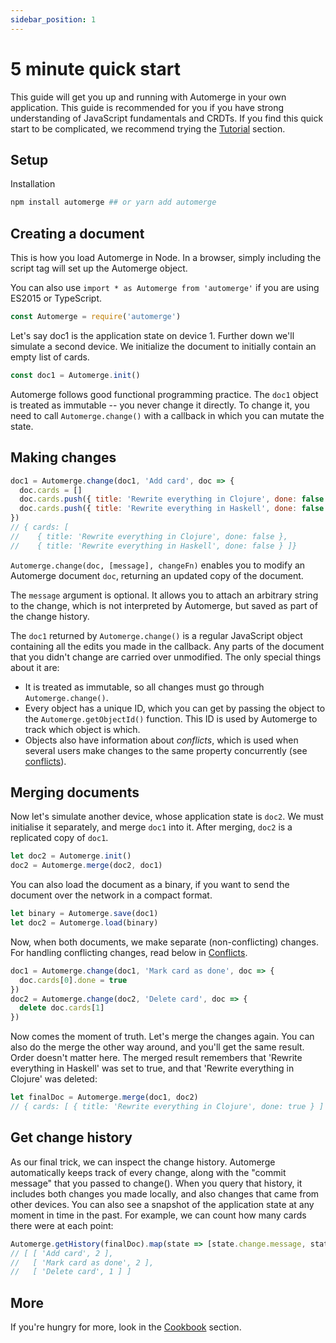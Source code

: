 ```yaml
---
sidebar_position: 1
---
```


# 5 minute quick start

This guide will get you up and running with Automerge in your own application. This guide is recommended for you if you have strong understanding of JavaScript fundamentals and CRDTs. If you find this quick start to be complicated, we recommend trying the [Tutorial](/docs/tutorial/introduction) section.


## Setup

Installation

```bash
npm install automerge ## or yarn add automerge
```


## Creating a document

This is how you load Automerge in Node. In a browser, simply including the
script tag will set up the Automerge object.

You can also use `import * as Automerge from 'automerge'` if you are using ES2015 or TypeScript.

```js
const Automerge = require('automerge')
```

Let's say doc1 is the application state on device 1. Further down we'll simulate a second device. We initialize the document to initially contain an empty list of cards.

```js
const doc1 = Automerge.init()
```

Automerge follows good functional programming practice. The `doc1` object is treated as immutable -- you  never change it directly. To change it, you need to call `Automerge.change()` with a callback in which you can mutate the state. 


## Making changes

```js
doc1 = Automerge.change(doc1, 'Add card', doc => {
  doc.cards = []
  doc.cards.push({ title: 'Rewrite everything in Clojure', done: false })
  doc.cards.push({ title: 'Rewrite everything in Haskell', done: false })
})
// { cards: [
//    { title: 'Rewrite everything in Clojure', done: false },
//    { title: 'Rewrite everything in Haskell', done: false } ]}
```

`Automerge.change(doc, [message], changeFn)` enables you to modify an Automerge document `doc`,
returning an updated copy of the document.

The `message` argument is optional. It allows you to attach an arbitrary string to the change, which is not interpreted by Automerge, but saved as part of the change history.

The `doc1` returned by `Automerge.change()` is a regular JavaScript object containing all the
edits you made in the callback. Any parts of the document that you didn't change are carried over
unmodified. The only special things about it are:

  - It is treated as immutable, so all changes must go through `Automerge.change()`.
  - Every object has a unique ID, which you can get by passing the object to the
    `Automerge.getObjectId()` function. This ID is used by Automerge to track which object is which.
  - Objects also have information about _conflicts_, which is used when several users make changes to
    the same property concurrently (see [conflicts](cookbook/conflicts)). 

## Merging documents

Now let's simulate another device, whose application state is `doc2`. We must
initialise it separately, and merge `doc1` into it. After merging, `doc2` is a replicated copy of `doc1`.

```js
let doc2 = Automerge.init()
doc2 = Automerge.merge(doc2, doc1)
```

You can also load the document as a binary, if you want to send the document over the network in a compact format.

```js
let binary = Automerge.save(doc1)
let doc2 = Automerge.load(binary)
```

Now, when both documents, we make separate (non-conflicting) changes. For handling conflicting changes, read below in [Conflicts](#conflicts).
```js
doc1 = Automerge.change(doc1, 'Mark card as done', doc => {
  doc.cards[0].done = true
})
doc2 = Automerge.change(doc2, 'Delete card', doc => {
  delete doc.cards[1]
})
```

Now comes the moment of truth. Let's merge the changes again. You can also do the merge the other way around, and you'll get the same result. Order doesn't matter here. The merged result remembers that 'Rewrite everything in Haskell' was set to true, and that 'Rewrite everything in Clojure' was deleted:

```js
let finalDoc = Automerge.merge(doc1, doc2)
// { cards: [ { title: 'Rewrite everything in Clojure', done: true } ] }
```

## Get change history


As our final trick, we can inspect the change history. Automerge automatically
keeps track of every change, along with the "commit message" that you passed to
change(). When you query that history, it includes both changes you made
locally, and also changes that came from other devices. You can also see a
snapshot of the application state at any moment in time in the past. For
example, we can count how many cards there were at each point:

```js
Automerge.getHistory(finalDoc).map(state => [state.change.message, state.snapshot.cards.length])
// [ [ 'Add card', 2 ],
//   [ 'Mark card as done', 2 ],
//   [ 'Delete card', 1 ] ]
```

## More

If you're hungry for more, look in the [Cookbook](cookbook/modeling-data) section.
